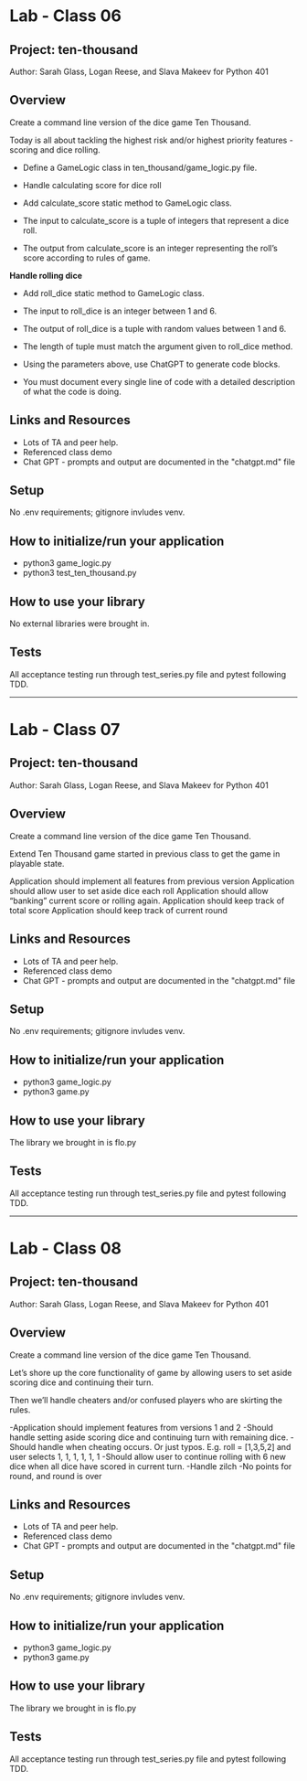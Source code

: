 # Lab - Class 06

## Project: ten-thousand

Author: Sarah Glass, Logan Reese, and Slava Makeev for Python 401

## Overview

Create a command line version of the dice game Ten Thousand.

Today is all about tackling the highest risk and/or highest priority features - scoring and dice rolling.

- Define a GameLogic class in ten_thousand/game_logic.py file.

- Handle calculating score for dice roll

- Add calculate_score static method to GameLogic class.

- The input to calculate_score is a tuple of integers that represent a dice roll.

- The output from calculate_score is an integer representing the roll’s score according to rules of game.


**Handle rolling dice**

- Add roll_dice static method to GameLogic class.

- The input to roll_dice is an integer between 1 and 6.

- The output of roll_dice is a tuple with random values between 1 and 6.

- The length of tuple must match the argument given to roll_dice method.

- Using the parameters above, use ChatGPT to generate code blocks.

- You must document every single line of code with a detailed description of what the code is doing.

## Links and Resources

- Lots of TA and peer help.
- Referenced class demo
- Chat GPT - prompts and output are documented in the "chatgpt.md" file

## Setup

No .env requirements; gitignore invludes venv.

## How to initialize/run your application

- python3 game_logic.py
- python3 test_ten_thousand.py

## How to use your library

No external libraries were brought in.

## Tests

All acceptance testing run through test_series.py file and pytest following TDD.

--------------------------------------------

# Lab - Class 07

## Project: ten-thousand

Author: Sarah Glass, Logan Reese, and Slava Makeev for Python 401

## Overview

Create a command line version of the dice game Ten Thousand.

Extend Ten Thousand game started in previous class to get the game in playable state.

Application should implement all features from previous version
Application should allow user to set aside dice each roll
Application should allow “banking” current score or rolling again.
Application should keep track of total score
Application should keep track of current round


## Links and Resources

- Lots of TA and peer help.
- Referenced class demo
- Chat GPT - prompts and output are documented in the "chatgpt.md" file

## Setup

No .env requirements; gitignore invludes venv.

## How to initialize/run your application

- python3 game_logic.py
- python3 game.py

## How to use your library

The library we brought in is flo.py

## Tests

All acceptance testing run through test_series.py file and pytest following TDD.


-----------------------------------------------

# Lab - Class 08

## Project: ten-thousand

Author: Sarah Glass, Logan Reese, and Slava Makeev for Python 401

## Overview

Create a command line version of the dice game Ten Thousand.

Let’s shore up the core functionality of game by allowing users to set aside scoring dice and continuing their turn.

Then we’ll handle cheaters and/or confused players who are skirting the rules.

-Application should implement features from versions 1 and 2
-Should handle setting aside scoring dice and continuing turn with remaining dice.
-Should handle when cheating occurs.
Or just typos.
E.g. roll = [1,3,5,2] and user selects 1, 1, 1, 1, 1, 1
-Should allow user to continue rolling with 6 new dice when all dice have scored in current turn.
-Handle zilch
-No points for round, and round is over

## Links and Resources

- Lots of TA and peer help.
- Referenced class demo
- Chat GPT - prompts and output are documented in the "chatgpt.md" file

## Setup

No .env requirements; gitignore invludes venv.

## How to initialize/run your application

- python3 game_logic.py
- python3 game.py

## How to use your library

The library we brought in is flo.py

## Tests

All acceptance testing run through test_series.py file and pytest following TDD.